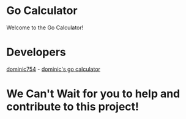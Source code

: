 # Go Calculator 
Welcome to the Go Calculator! 

# Developers
[dominic754](https://github.com/dominic754) - [dominic's go calculator](https://github.com/dominic754/CalculatorInEveryLanguage/tree/main/go/main.go)

# We Can't Wait for you to help and contribute to this project!
